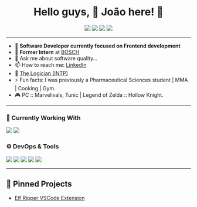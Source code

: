 <!-- 👋 Hi, I’m João! -->
<!-- <p align="center">
  <img src="./assets/hero-laptop.png" alt="Hero image" width="300"/>
</p> -->
<h1 align="center">Hello guys, <span>👋</span> João here! <span>🤖</span></h1>

<p align="center">
  <!-- Interest badges -->
  <img src="https://img.shields.io/badge/🧪-Tests-9cf">
  <img src="https://img.shields.io/badge/⚙️-Automation-9cf">
  <img src="https://img.shields.io/badge/👾-Games-9cf">
  <img src="https://img.shields.io/badge/🎵-Music-9cf">
</p>

---

- 👾 **Software Developer currently focused on Frontend development**  
- 🤖 **Former Intern** at [BOSCH](https://github.com/orgs/BOSCH)  
- 💬 Ask me about software quality...  
- 📫 How to reach me: [LinkedIn](https://pt.linkedin.com/in/jo%C3%A3ofilipemendes)  
- 🎈 [The Logician (INTP)](https://www.16personalities.com/intp-personality)  
- ⚡ Fun facts: I was previously a Pharmaceutical Sciences student | MMA | Cooking | Gym.
- 🎮 PC :: Marvelivals, Tunic | Legend of Zelda :: Hollow Knight.  

---

### 💼 Currently Working With  
<p>
  <img src="https://img.shields.io/badge/TypeScript-3178C6?logo=typescript&logoColor=white">
  <img src="https://img.shields.io/badge/Jest-C21325?logo=jest&logoColor=white">
</p>

### ⚙️ DevOps & Tools  
<p>
  <img src="https://img.shields.io/badge/GitHub-gray?logo=github&logoColor=white">
  <img src="https://img.shields.io/badge/Docker-2496ED?logo=docker&logoColor=white">
  <img src="https://img.shields.io/badge/Linux-FCC624?logo=linux&logoColor=black">
  <img src="https://img.shields.io/badge/VSCode-007ACC?logo=visual-studio-code&logoColor=white">
  <img src="https://img.shields.io/badge/Postman-FF6C37?logo=postman&logoColor=white">
</p>

---

## 🚀 Pinned Projects

- [Elf Ripper VSCode Extension](https://github.com/hmfcpt/elf-ripper-extension/tree/main)  
